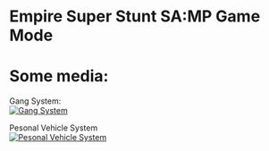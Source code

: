 # Empire Super Stunt SA:MP Game Mode

# Some media:

Gang System:<br>
[![Gang System](https://img.youtube.com/vi/lJXItGrLR50/0.jpg)](https://www.youtube.com/watch?v=lJXItGrLR50)

Pesonal Vehicle System<br>
[![Pesonal Vehicle System](https://img.youtube.com/vi/fGjpWDcP5no/0.jpg)](https://www.youtube.com/watch?v=fGjpWDcP5no)
